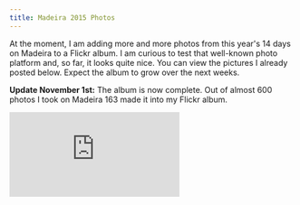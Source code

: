 ```yaml
---
title: Madeira 2015 Photos
---
```


At the moment, I am adding more and more photos from this year's 14 days on Madeira to a Flickr album. I am curious to test that well-known photo platform and, so far, it looks quite nice. You can view the pictures I already posted below. Expect the album to grow over the next weeks.

**Update November 1st:** The album is now complete. Out of almost 600 photos I took on Madeira 163 made it into my Flickr album.

<div class="flickr">
    <iframe src="https://www.flickr.com/photos/mystler/sets/72157656070475343/player" title="Flickr" frameborder="0" allowfullscreen webkitallowfullscreen mozallowfullscreen oallowfullscreen msallowfullscreen></iframe>
</div>
